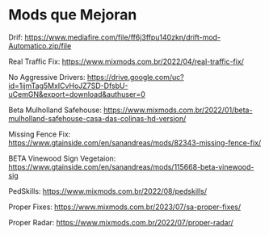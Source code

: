 # Mods que Mejoran

Drif: https://www.mediafire.com/file/ff6j3ffpu140zkn/drift-mod-Automatico.zip/file

Real Traffic Fix: https://www.mixmods.com.br/2022/04/real-traffic-fix/

No Aggressive Drivers: https://drive.google.com/uc?id=1ijmTag5MxICvHoJZ7SD-DfsbU-uCemGN&export=download&authuser=0

Beta Mulholland Safehouse: https://www.mixmods.com.br/2022/01/beta-mulholland-safehouse-casa-das-colinas-hd-version/

Missing Fence Fix: https://www.gtainside.com/en/sanandreas/mods/82343-missing-fence-fix/

BETA Vinewood Sign Vegetaion: https://www.gtainside.com/en/sanandreas/mods/115668-beta-vinewood-sig

PedSkills: https://www.mixmods.com.br/2022/08/pedskills/

Proper Fixes: https://www.mixmods.com.br/2023/07/sa-proper-fixes/

Proper Radar: https://www.mixmods.com.br/2022/07/proper-radar/
